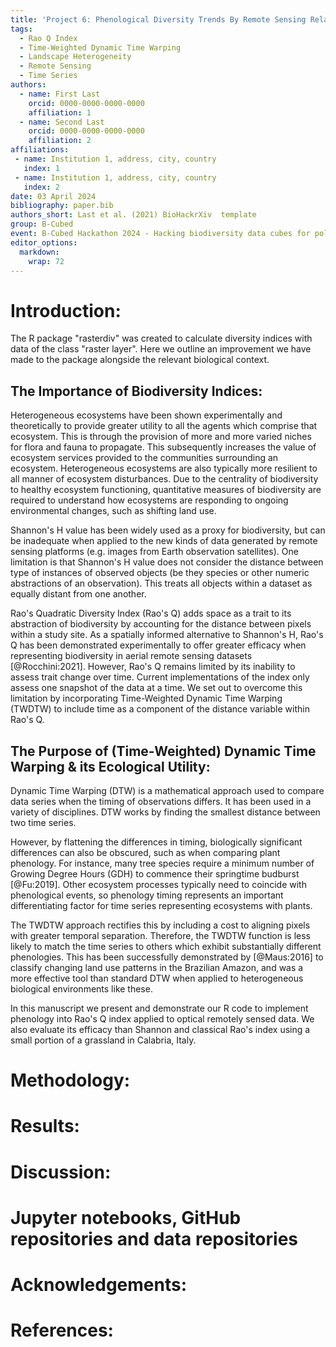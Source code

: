```yaml
---
title: 'Project 6: Phenological Diversity Trends By Remote Sensing Related Datacubes'
tags:
  - Rao Q Index
  - Time-Weighted Dynamic Time Warping
  - Landscape Heterogeneity
  - Remote Sensing
  - Time Series
authors:
  - name: First Last
    orcid: 0000-0000-0000-0000
    affiliation: 1
  - name: Second Last
    orcid: 0000-0000-0000-0000
    affiliation: 2
affiliations:
 - name: Institution 1, address, city, country
   index: 1
 - name: Institution 1, address, city, country
   index: 2
date: 03 April 2024
bibliography: paper.bib
authors_short: Last et al. (2021) BioHackrXiv  template
group: B-Cubed
event: B-Cubed Hackathon 2024 - Hacking biodiversity data cubes for policy
editor_options: 
  markdown: 
    wrap: 72
---
```


# Introduction:

The R package "rasterdiv" was created to calculate diversity indices
with data of the class "raster layer". Here we outline an improvement we
have made to the package alongside the relevant biological context.

## The Importance of Biodiversity Indices:

Heterogeneous ecosystems have been shown experimentally and
theoretically to provide greater utility to all the agents which
comprise that ecosystem. This is through the provision of more and more
varied niches for flora and fauna to propagate. This subsequently
increases the value of ecosystem services provided to the communities
surrounding an ecosystem. Heterogeneous ecosystems are also typically
more resilient to all manner of ecosystem disturbances. Due to the
centrality of biodiversity to healthy ecosystem functioning,
quantitative measures of biodiversity are required to understand how
ecosystems are responding to ongoing environmental changes, such as
shifting land use.

Shannon's H value has been widely used as a proxy for biodiversity, but
can be inadequate when applied to the new kinds of data generated by
remote sensing platforms (e.g. images from Earth observation
satellites). One limitation is that Shannon's H value does not consider
the distance between type of instances of observed objects (be they
species or other numeric abstractions of an observation). This treats
all objects within a dataset as equally distant from one another.

Rao's Quadratic Diversity Index (Rao's Q) adds space as a trait to its
abstraction of biodiversity by accounting for the distance between
pixels within a study site. As a spatially informed alternative to
Shannon's H, Rao's Q has been demonstrated experimentally to offer
greater efficacy when representing biodiversity in aerial remote sensing
datasets [@Rocchini:2021]. However, Rao's Q remains limited by its
inability to assess trait change over time. Current implementations of
the index only assess one snapshot of the data at a time. We set out to
overcome this limitation by incorporating Time-Weighted Dynamic Time
Warping (TWDTW) to include time as a component of the distance variable
within Rao's Q.

## The Purpose of (Time-Weighted) Dynamic Time Warping & its Ecological Utility:

Dynamic Time Warping (DTW) is a mathematical approach used to compare
data series when the timing of observations differs. It has been used in
a variety of disciplines. DTW works by finding the smallest distance
between two time series.

However, by flattening the differences in timing, biologically
significant differences can also be obscured, such as when comparing
plant phenology. For instance, many tree species require a minimum
number of Growing Degree Hours (GDH) to commence their springtime
budburst [@Fu:2019]. Other ecosystem processes typically need to
coincide with phenological events, so phenology timing represents an
important differentiating factor for time series representing ecosystems
with plants.

The TWDTW approach rectifies this by including a cost to aligning pixels
with greater temporal separation. Therefore, the TWDTW function is less
likely to match the time series to others which exhibit substantially
different phenologies. This has been successfully demonstrated by
[@Maus:2016] to classify changing land use patterns in the Brazilian
Amazon, and was a more effective tool than standard DTW when applied to
heterogeneous biological environments like these.

In this manuscript we present and demonstrate our R code to implement
phenology into Rao's Q index applied to optical remotely sensed data. We
also evaluate its efficacy than Shannon and classical Rao's index using
a small portion of a grassland in Calabria, Italy.

# Methodology:

# Results:

# Discussion:

# Jupyter notebooks, GitHub repositories and data repositories

# Acknowledgements:

# References:
